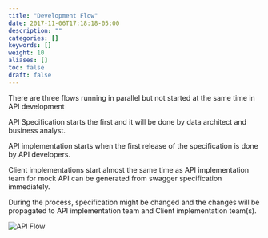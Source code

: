```yaml
---
title: "Development Flow"
date: 2017-11-06T17:18:18-05:00
description: ""
categories: []
keywords: []
weight: 10
aliases: []
toc: false
draft: false
---
```


There are three flows running in parallel but not started at the same time in API development

API Specification starts the first and it will be done by data architect and business analyst.

API implementation starts when the first release of the specification is done by API developers.

Client implementations start almost the same time as API implementation team for mock API can be generated from swagger specification immediately.

During the process, specification might be changed and the changes will be propagated to API implementation team and Client implementation team(s).


![API Flow](/images/api_flow.png)